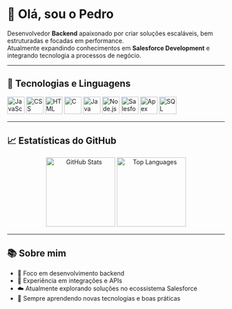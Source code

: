 # 👋 Olá, sou o Pedro  

Desenvolvedor **Backend** apaixonado por criar soluções escaláveis, bem estruturadas e focadas em performance.  
Atualmente expandindo conhecimentos em **Salesforce Development** e integrando tecnologia a processos de negócio.  

---

## 🚀 Tecnologias e Linguagens  

<p align="left">
  <!-- JavaScript -->
  <img src="https://cdn.jsdelivr.net/gh/devicons/devicon/icons/javascript/javascript-original.svg" alt="JavaScript" width="40" height="40"/>
  <!-- CSS -->
  <img src="https://cdn.jsdelivr.net/gh/devicons/devicon/icons/css3/css3-original.svg" alt="CSS" width="40" height="40"/>
  <!-- HTML -->
  <img src="https://cdn.jsdelivr.net/gh/devicons/devicon/icons/html5/html5-original.svg" alt="HTML" width="40" height="40"/>
  <!-- C -->
  <img src="https://cdn.jsdelivr.net/gh/devicons/devicon/icons/c/c-original.svg" alt="C" width="40" height="40"/>
  <!-- Java -->
  <img src="https://cdn.jsdelivr.net/gh/devicons/devicon/icons/java/java-original.svg" alt="Java" width="40" height="40"/>
  <!-- Node.js -->
  <img src="https://cdn.jsdelivr.net/gh/devicons/devicon/icons/nodejs/nodejs-original.svg" alt="Node.js" width="40" height="40"/>
  <!-- Salesforce -->
  <img src="https://cdn.jsdelivr.net/gh/devicons/devicon/icons/salesforce/salesforce-original.svg" alt="Salesforce" width="40" height="40"/>
  <!-- Apex (usando mesmo ícone do Salesforce) -->
  <img src="https://cdn.jsdelivr.net/gh/devicons/devicon/icons/salesforce/salesforce-original.svg" alt="Apex" width="40" height="40"/>
  <!-- SQL (MySQL como referência) -->
  <img src="https://cdn.jsdelivr.net/gh/devicons/devicon/icons/mysql/mysql-original.svg" alt="SQL" width="40" height="40"/>
</p>

---

## 📈 Estatísticas do GitHub  

<p align="center">
  <img src="https://github-readme-stats.vercel.app/api?username=mvster1&show_icons=true&theme=radical" alt="GitHub Stats" height="160"/>
  <img src="https://github-readme-stats.vercel.app/api/top-langs/?username=mvster1&layout=compact&theme=radical" alt="Top Languages" height="160"/>
</p>

---

## 📚 Sobre mim  

- 🎯 Foco em desenvolvimento backend  
- 🔗 Experiência em integrações e APIs  
- ☁️ Atualmente explorando soluções no ecossistema Salesforce  
- 🚀 Sempre aprendendo novas tecnologias e boas práticas  
